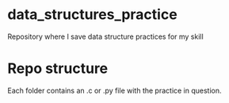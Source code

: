 # data_structures_practice
Repository where I save data structure practices for my skill

# Repo structure
Each folder contains an .c or .py file with the practice in question.
